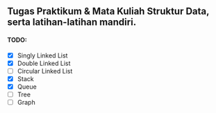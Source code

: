 ## Tugas Praktikum & Mata Kuliah Struktur Data, serta latihan-latihan mandiri.

#### TODO:
* [X] Singly Linked List
* [X] Double Linked List
* [ ] Circular Linked List
* [X] Stack
* [X] Queue
* [ ] Tree
* [ ] Graph
